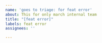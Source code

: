 ```yaml
---
name: 'goes to triage: for feat error'
about: This for only march internal team
title: "[feat error]"
labels: feat error
assignees: ''

---
```



